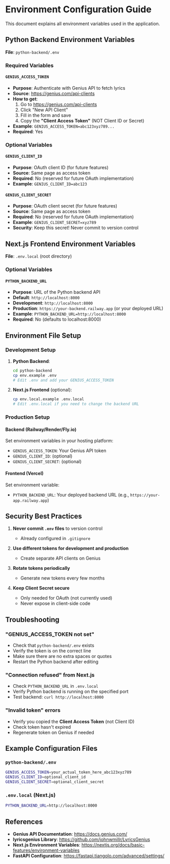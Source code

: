 # Environment Configuration Guide

This document explains all environment variables used in the application.

## Python Backend Environment Variables

**File**: `python-backend/.env`

### Required Variables

#### `GENIUS_ACCESS_TOKEN`
- **Purpose**: Authenticate with Genius API to fetch lyrics
- **Source**: https://genius.com/api-clients
- **How to get**:
  1. Go to https://genius.com/api-clients
  2. Click "New API Client"
  3. Fill in the form and save
  4. Copy the **"Client Access Token"** (NOT Client ID or Secret)
- **Example**: `GENIUS_ACCESS_TOKEN=abc123xyz789...`
- **Required**: Yes

### Optional Variables

#### `GENIUS_CLIENT_ID`
- **Purpose**: OAuth client ID (for future features)
- **Source**: Same page as access token
- **Required**: No (reserved for future OAuth implementation)
- **Example**: `GENIUS_CLIENT_ID=abc123`

#### `GENIUS_CLIENT_SECRET`
- **Purpose**: OAuth client secret (for future features)
- **Source**: Same page as access token
- **Required**: No (reserved for future OAuth implementation)
- **Example**: `GENIUS_CLIENT_SECRET=xyz789`
- **Security**: Keep this secret! Never commit to version control

## Next.js Frontend Environment Variables

**File**: `.env.local` (root directory)

### Optional Variables

#### `PYTHON_BACKEND_URL`
- **Purpose**: URL of the Python backend API
- **Default**: `http://localhost:8000`
- **Development**: `http://localhost:8000`
- **Production**: `https://your-backend.railway.app` (or your deployed URL)
- **Example**: `PYTHON_BACKEND_URL=http://localhost:8000`
- **Required**: No (defaults to localhost:8000)

## Environment File Setup

### Development Setup

1. **Python Backend**:
   ```bash
   cd python-backend
   cp env.example .env
   # Edit .env and add your GENIUS_ACCESS_TOKEN
   ```

2. **Next.js Frontend** (optional):
   ```bash
   cp env.local.example .env.local
   # Edit .env.local if you need to change the backend URL
   ```

### Production Setup

#### Backend (Railway/Render/Fly.io)

Set environment variables in your hosting platform:
- `GENIUS_ACCESS_TOKEN`: Your Genius API token
- `GENIUS_CLIENT_ID`: (optional)
- `GENIUS_CLIENT_SECRET`: (optional)

#### Frontend (Vercel)

Set environment variable:
- `PYTHON_BACKEND_URL`: Your deployed backend URL (e.g., `https://your-app.railway.app`)

## Security Best Practices

1. **Never commit `.env` files** to version control
   - Already configured in `.gitignore`

2. **Use different tokens for development and production**
   - Create separate API clients on Genius

3. **Rotate tokens periodically**
   - Generate new tokens every few months

4. **Keep Client Secret secure**
   - Only needed for OAuth (not currently used)
   - Never expose in client-side code

## Troubleshooting

### "GENIUS_ACCESS_TOKEN not set"
- Check that `python-backend/.env` exists
- Verify the token is on the correct line
- Make sure there are no extra spaces or quotes
- Restart the Python backend after editing

### "Connection refused" from Next.js
- Check `PYTHON_BACKEND_URL` in `.env.local`
- Verify Python backend is running on the specified port
- Test backend: `curl http://localhost:8000`

### "Invalid token" errors
- Verify you copied the **Client Access Token** (not Client ID)
- Check token hasn't expired
- Regenerate token on Genius if needed

## Example Configuration Files

### `python-backend/.env`
```bash
GENIUS_ACCESS_TOKEN=your_actual_token_here_abc123xyz789
GENIUS_CLIENT_ID=optional_client_id
GENIUS_CLIENT_SECRET=optional_client_secret
```

### `.env.local` (Next.js)
```bash
PYTHON_BACKEND_URL=http://localhost:8000
```

## References

- **Genius API Documentation**: https://docs.genius.com/
- **lyricsgenius Library**: https://github.com/johnwmillr/LyricsGenius
- **Next.js Environment Variables**: https://nextjs.org/docs/basic-features/environment-variables
- **FastAPI Configuration**: https://fastapi.tiangolo.com/advanced/settings/
